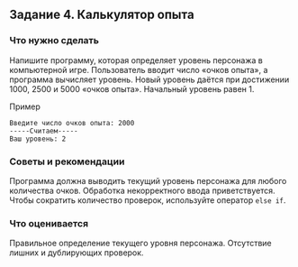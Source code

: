 ﻿## Задание 4. Калькулятор опыта
### Что нужно сделать
Напишите программу, которая определяет уровень персонажа в компьютерной игре. Пользователь вводит число «очков опыта», а программа вычисляет уровень. Новый уровень даётся при достижении 1000, 2500 и 5000 «очков опыта». Начальный уровень равен 1.

Пример

```
Введите число очков опыта: 2000 
-----Считаем----- 
Ваш уровень: 2
```

### Советы и рекомендации
Программа должна выводить текущий уровень персонажа для любого количества очков.
Обработка некорректного ввода приветствуется.
Чтобы сократить количество проверок, используйте оператор `else if`.
### Что оценивается
Правильное определение текущего уровня персонажа.
Отсутствие лишних и дублирующих проверок.